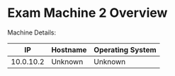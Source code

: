 # Exam Machine 2 Overview

Machine Details:

|IP|Hostname|Operating System|
|---|---|---|
|10.0.10.2|Unknown|Unknown|